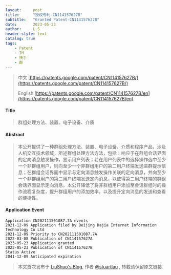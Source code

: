 ```yaml
---
layout:     post
title:      "授权专利-CN114157627B"
subtitle:   "Granted Patent-CN114157627B"
date:       2023-05-23
author:     L.S
header-style: text
catalog: true
tags:
    - Patent
    - IM
    - 快手
    - 群
---
```

> 中文 [https://patents.google.com/patent/CN114157627B/](https://patents.google.com/patent/CN114157627B/)
>
> English [https://patents.google.com/patent/CN114157627B/en](https://patents.google.com/patent/CN114157627B/en)

#### Title
> 群组处理方法、装置、电子设备、介质






















#### Abstract
> 本公开提供了一种群组处理方法、装置、电子设备、介质和程序产品，涉及人机交互技术领域，所述群组处理方法方法，包括：响应于在群组会话界面的定向消息触发操作，显示用户列表；若在用户列表中的选择操作选中至少一个非群组用户，则向至少一个非群组用户的第二用户终端发送进群提示信息；在群组会话界面中显示与定向消息触发操作关联的定向消息，并向至少一个非群组用户的第二用户终端发送定向消息，以使得第二用户终端的群组会话界面显示定向消息。本公开降低了将非群组用户添加至会话群组时的操作流程复杂度，提升群组用户的添加效率，以及提升定向消息的发送和查看的便捷性。
























#### Application Event
```
Application CN202111501087.7A events 
2021-12-09 Application filed by Beijing Dajia Internet Information Technology Co Ltd
2021-12-09 Priority to CN202111501087.7A
2022-03-08 Publication of CN114157627A
2023-05-23 Application granted
2023-05-23 Publication of CN114157627B
Status Active
2041-12-09 Anticipated expiration
```
> 本文首次发布于 [LiuShuo's Blog](https://liushuo.me), 作者 [@stuartlau](http://github.com/stuartlau) ,
转载请保留原文链接.
